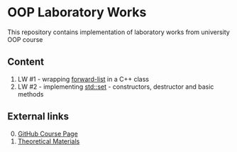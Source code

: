 # OOP Laboratory Works

This repository contains implementation of laboratory works from university OOP course

## Content

1. LW #1 - wrapping [forward-list](https://github.com/ellgenta/DSA-labs/blob/main/dsa_lab_2.c) in a C++ class
2. LW #2 - implementing [std::set](https://en.cppreference.com/w/cpp/container/set.html) - constructors, destructor and basic methods

## External links 

0. [GitHub Course Page](https://github.com/AbsoluteVirtue/fcim_poo_21.6)
1. [Theoretical Materials](https://absolutevirtue.github.io/fcim_poo_21.6/)
